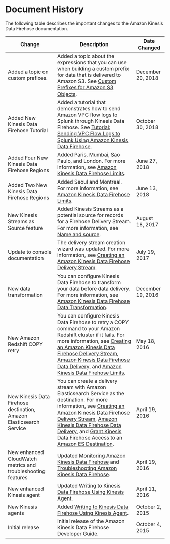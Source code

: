 # Document History<a name="history"></a>

The following table describes the important changes to the Amazon Kinesis Data Firehose documentation\.


| Change | Description | Date Changed | 
| --- | --- | --- | 
| Added a topic on custom prefixes\. | Added a topic about the expressions that you can use when building a custom prefix for data that is delivered to Amazon S3\. See [Custom Prefixes for Amazon S3 Objects](s3-prefixes.md)\. | December 20, 2018 | 
| Added New Kinesis Data Firehose Tutorial | Added a tutorial that demonstrates how to send Amazon VPC flow logs to Splunk through Kinesis Data Firehose\. See [Tutorial: Sending VPC Flow Logs to Splunk Using Amazon Kinesis Data Firehose](vpc-splunk-tutorial.md)\. | October 30, 2018 | 
| Added Four New Kinesis Data Firehose Regions | Added Paris, Mumbai, Sao Paulo, and London\. For more information, see [Amazon Kinesis Data Firehose Limits](limits.md)\. | June 27, 2018 | 
| Added Two New Kinesis Data Firehose Regions | Added Seoul and Montreal\. For more information, see [Amazon Kinesis Data Firehose Limits](limits.md)\. | June 13, 2018 | 
| New Kinesis Streams as Source feature | Added Kinesis Streams as a potential source for records for a Firehose Delivery Stream\. For more information, see [Name and source](create-name.md)\. | August 18, 2017 | 
| Update to console documentation | The delivery stream creation wizard was updated\. For more information, see [Creating an Amazon Kinesis Data Firehose Delivery Stream](basic-create.md)\. | July 19, 2017 | 
| New data transformation | You can configure Kinesis Data Firehose to transform your data before data delivery\. For more information, see [Amazon Kinesis Data Firehose Data Transformation](data-transformation.md)\. | December 19, 2016 | 
| New Amazon Redshift COPY retry | You can configure Kinesis Data Firehose to retry a COPY command to your Amazon Redshift cluster if it fails\. For more information, see [Creating an Amazon Kinesis Data Firehose Delivery Stream](basic-create.md), [Amazon Kinesis Data Firehose Data Delivery](basic-deliver.md), and [Amazon Kinesis Data Firehose Limits](limits.md)\. | May 18, 2016 | 
| New Kinesis Data Firehose destination, Amazon Elasticsearch Service | You can create a delivery stream with Amazon Elasticsearch Service as the destination\. For more information, see [Creating an Amazon Kinesis Data Firehose Delivery Stream](basic-create.md), [Amazon Kinesis Data Firehose Data Delivery](basic-deliver.md), and [Grant Kinesis Data Firehose Access to an Amazon ES Destination](controlling-access.md#using-iam-es)\. | April 19, 2016 | 
| New enhanced CloudWatch metrics and troubleshooting features | Updated [Monitoring Amazon Kinesis Data Firehose](monitoring.md) and [Troubleshooting Amazon Kinesis Data Firehose](troubleshooting.md)\. | April 19, 2016 | 
| New enhanced Kinesis agent | Updated [Writing to Kinesis Data Firehose Using Kinesis Agent](writing-with-agents.md)\. | April 11, 2016 | 
| New Kinesis agents | Added [Writing to Kinesis Data Firehose Using Kinesis Agent](writing-with-agents.md)\. | October 2, 2015 | 
| Initial release | Initial release of the Amazon Kinesis Data Firehose Developer Guide\. | October 4, 2015 | 